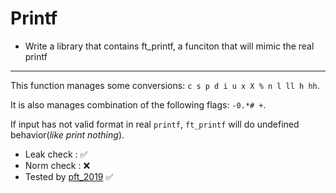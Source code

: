 # Printf
 - Write a library that contains ft_printf, a funciton that will mimic the real printf

----
This function manages some conversions: `c s p d i u x X % n l ll h hh`. 

It is also manages combination of the following flags: `-0.*# +`.

If input has not valid format in real `printf`, `ft_printf` will do undefined behavior(*like print nothing*).

 - Leak check : ✅
 - Norm check : ❌
 - Tested by [pft_2019](https://github.com/cclaude42/PFT_2019) ✅
